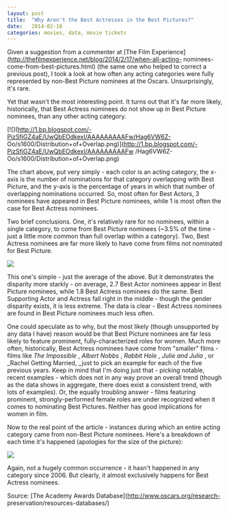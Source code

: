 ```yaml
---
layout: post
title:  "Why Aren't the Best Actresses in the Best Pictures?"
date:   2014-02-18
categories: movies, data, movie tickets
---
```


Given a suggestion from a commenter at [The Film
Experience](http://thefilmexperience.net/blog/2014/2/17/when-all-acting-
nominees-come-from-best-pictures.html) (the same one who helped to correct a
previous post), I took a look at how often any acting categories were fully
represented by non-Best Picture nominees at the Oscars. Unsurprisingly, it's
rare.  
  
Yet that wasn't the most interesting point. It turns out that it's far more
likely, historically, that Best Actress nominees do not show up in Best
Picture nominees, than any other acting category.  
  
  

[![](http://1.bp.blogspot.com/-PizSfiGZ4aE/UwQbEOdkexI/AAAAAAAAAFw/Hag6VW6Z-
Oo/s1600/Distribution+of+Overlap.png)](http://1.bp.blogspot.com/-PizSfiGZ4aE/UwQbEOdkexI/AAAAAAAAAFw
/Hag6VW6Z-Oo/s1600/Distribution+of+Overlap.png)

  
  
  
  
  
  
  
  
The chart above, put very simply - each color is an acting category, the
x-axis is the number of nominations for that category overlapping with Best
Picture, and the y-axis is the percentage of years in which that number of
overlapping nominations occurred. So, most often for Best Actors, 3 nominees
have appeared in Best Picture nominees, while 1 is most often the case for
Best Actress nominees.  
  
Two brief conclusions. One, it's relatively rare for no nominees, within a
single category, to come from Best Picture nominees (~3.5% of the time - just
a little more common than full overlap within a category). Two, Best Actress
nominees are far more likely to have come from films not nominated for Best
Picture.  
  
  

[![](http://1.bp.blogspot.com/-5L4EWNC3YJw/UwQbEIKeiiI/AAAAAAAAAF0/M1wmM6mdSeI/s1600/Average.png)](http://1.bp.blogspot.com/-5L4EWNC3YJw/UwQbEIKeiiI/AAAAAAAAAF0/M1wmM6mdSeI/s1600/Average.png)

  
  
  
  
  
  
  
  
  
  
  
This one's simple - just the average of the above. But it demonstrates the
disparity more starkly - on average, 2.7 Best Actor nominees appear in Best
Picture nominees, while 1.8 Best Actress nominees do the same. Best Supporting
Actor and Actress fall right in the middle - though the gender disparity
exists, it is less extreme. The data is clear - Best Actress nominees are
found in Best Picture nominees much less often.  
  
One could speculate as to why, but the most likely (though unsupported by any
data I have) reason would be that Best Picture nominees are far less likely to
feature prominent, fully-characterized roles for women. Much more often,
historically, Best Actress nominees have come from "smaller" films - films
like _The Impossible_ , _Albert Nobbs_ , _Rabbit Hole_ , _Julie and Julia_ ,
or _Rachel Getting Married,  _just to pick an example for each of the five
previous years. Keep in mind that I'm doing just that - picking notable,
recent examples - which does not in any way prove an overall trend (though as
the data shows in aggregate, there does exist a consistent trend, with lots of
examples). Or, the equally troubling answer - films featuring prominent,
strongly-performed female roles are under recognized when it comes to
nominating Best Pictures. Neither has good implications for women in film.  
  
Now to the real point of the article - instances during which an entire acting
category came from non-Best Picture nominees. Here's a breakdown of each time
it's happened (apologies for the size of the picture):  
  
  

![](http://1.bp.blogspot.com/-XXcUlHTUrNQ/UwQnQt5-slI/AAAAAAAAAGE/SxDM4PjCLGQ/s1600/Screen+shot+2014-02-18+at+10.38.16+PM.png)

  
  
  
  
  
  
Again, not a hugely common occurrence - it hasn't happened in any category
since 2006. But clearly, it almost exclusively happens for Best Actress
nominees.  
  
  
Source: [The Academy Awards Database](http://www.oscars.org/research-
preservation/resources-databases/)  
  

